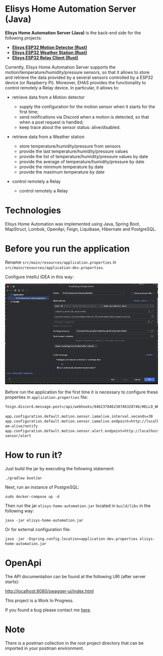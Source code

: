 # Elisys Home Automation Server (Java)

**Elisys Home Automation Server (Java)** is the back-end side
for the following projects:

- [**Elisys ESP32 Motion Detector (Rust)**](https://github.com/goto-eof/esp32-motion-detector-and-server-notifier-rust)
- [**Elisys ESP32 Weather Station (Rust)**](https://github.com/goto-eof/elisys-esp32-weather-station-client-rust)
- [**Elisys ESP32 Relay Client (Rust)**](https://github.com/goto-eof/elisys-esp32-relay-client-rust)

Currently, Elisys Home Automation Server supports the motion/temperature/humidity/pressure sensors, so that it allows to
store and retrieve the
data provided by a several sensors controlled by a ESP32 device (or Raspberry Pi).
Moreover, EHAS provides the functionality to control remotely a Relay device. In particular, it allows to:

- retrieve data from a Motion detector
  - supply the configuration for the motion sensor when it starts for the first time;
  - send notifications via Discord when a motion is detected, so that when a post request is handled;
  - keep trace about the sensor status:  alive/disabled.

- retrieve data from a Weather station  
  - store temperature/humidity/pressure from sensors
  - provide the last temperature/humidity/pressure values
  - provide the list of temperature/humidity/pressure values by date
  - provide the average of temperature/humidity/pressure by date
  - provide the minimum temperature by date
  - provide the maximum temperature by date

- control remotely a Relay
  - control remotely a Relay

# Technologies

Elisys Home Automation was implemented using Java, Spring Boot, MapStruct, Lombok, OpenApi, Feign, Liquibase, Hibernate
and
PostgreSQL.

# Before you run the application

Rename `src/main/resources/application.properties` in `src/main/resources/application-dev.properties`.

Configure IntelliJ IDEA in this way:

![IDE](images/ide_config.png)

Before run the application for the first time it is necessary to configure these properties in `application.properties`
file:

```
feign.discord.message.post=/api/webhooks/846237846238746328746/HELLO_WORLD

app.configuration.default.motion.sensor.iamalive.interval.seconds=30
app.configuration.default.motion.sensor.iamalive.endpoint=http://localhost:8080/api/v1/i-am-alive/notify
app.configuration.default.motion.sensor.alert.endpoint=http://localhost:8080/api/v1/motion-sensor/alert
```

# How to run it?

Just build the jar by executing the following statement:

```
./gradlew bootJar 
```

Next, run an instance of PostgreSQL:

```
sudo docker-compose up -d
```

Then run the jar `elisys-home-automation.jar` located in `build/libs` in the following way:

```
java -jar elisys-home-automation.jar
```

Or for external configuration file:

```
java -jar -Dspring.config.location=application-dev.properties elisys-home-automation.jar
```

# OpenApi

The API documentation can be found at the following URI (after server starts):

[http://localhost:8080/swagger-ui/index.html](http://localhost:8080/swagger-ui/index.html)

This project is a Work In Progress.

If you found a bug please contact me [here](https://andre-i.eu/#contactme).


# Note

There is a postman collection in the root project directory that can be imported in your postman environment.
